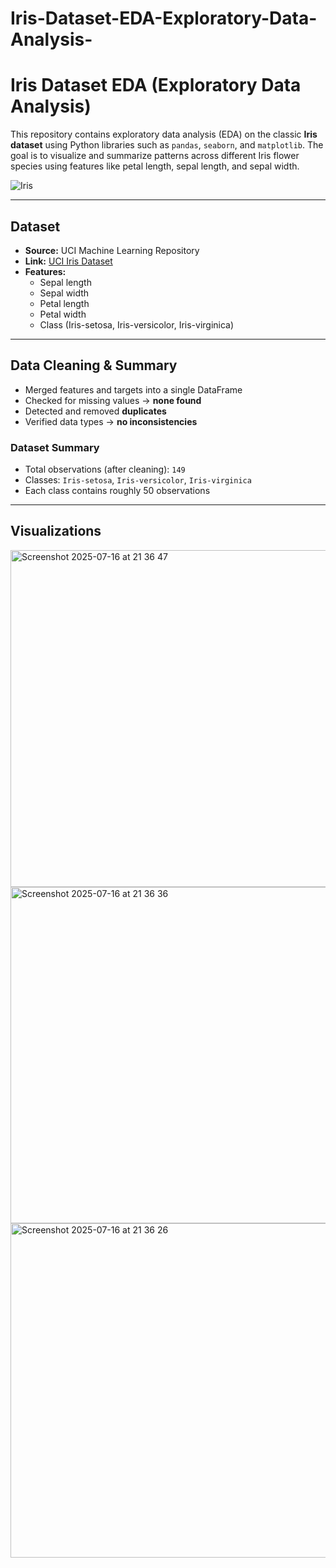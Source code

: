 # Iris-Dataset-EDA-Exploratory-Data-Analysis-

# Iris Dataset EDA (Exploratory Data Analysis)

This repository contains exploratory data analysis (EDA) on the classic **Iris dataset** using Python libraries such as `pandas`, `seaborn`, and `matplotlib`. The goal is to visualize and summarize patterns across different Iris flower species using features like petal length, sepal length, and sepal width.

![Iris](https://github.com/user-attachments/assets/63fbd701-cd27-4d33-8d90-4e4d4ceb0241)

---

## Dataset

- **Source:** UCI Machine Learning Repository  
- **Link:** [UCI Iris Dataset](https://archive.ics.uci.edu/ml/datasets/iris)  
- **Features:**
  - Sepal length
  - Sepal width
  - Petal length
  - Petal width
  - Class (Iris-setosa, Iris-versicolor, Iris-virginica)

---

## Data Cleaning & Summary

- Merged features and targets into a single DataFrame
- Checked for missing values → **none found**
- Detected and removed **duplicates**
- Verified data types → **no inconsistencies**

### Dataset Summary

- Total observations (after cleaning): `149`
- Classes: `Iris-setosa`, `Iris-versicolor`, `Iris-virginica`
- Each class contains roughly 50 observations

---

## Visualizations

<img width="688" height="539" alt="Screenshot 2025-07-16 at 21 36 47" src="https://github.com/user-attachments/assets/68848747-8d27-48ba-bb57-6b29bf107d92" />
<img width="678" height="538" alt="Screenshot 2025-07-16 at 21 36 36" src="https://github.com/user-attachments/assets/3e437f6b-f6f9-455a-b2a0-5d770acfbace" />
<img width="661" height="535" alt="Screenshot 2025-07-16 at 21 36 26" src="https://github.com/user-attachments/assets/f13dac94-533f-418f-a998-42942d09982c" />




